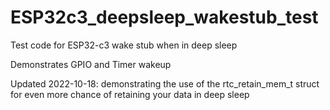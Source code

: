 # ESP32c3_deepsleep_wakestub_test
Test code for ESP32-c3 wake stub when in deep sleep

Demonstrates GPIO and Timer wakeup

Updated 2022-10-18: demonstrating the use of the rtc_retain_mem_t struct for even more chance of retaining your data in deep sleep